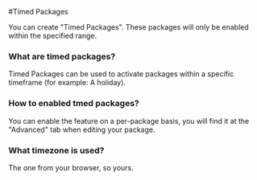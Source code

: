 #Timed Packages

You can create "Timed Packages". These packages will only be enabled within the specified range.

### What are timed packages?

Timed Packages can be used to activate packages within a specific timeframe (for example: A holiday). 

### How to enabled tmed packages?

You can enable the feature on a per-package basis, you will find it at the "Advanced" tab when editing your package.

### What timezone is used?

The one from your browser, so yours.
